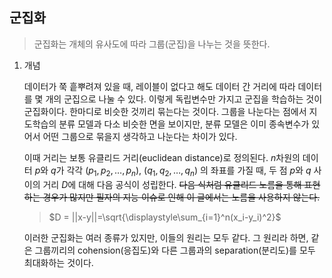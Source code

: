 ## 군집화

> 군집화는 개체의 유사도에 따라 그룹(군집)을 나누는 것을 뜻한다.

1. 개념

   데이터가 쭉 흩뿌려져 있을 때, 레이블이 없다고 해도 데이터 간 거리에 따라 데이터를 몇 개의 군집으로 나눌 수 있다. 이렇게 독립변수만 가지고 군집을 학습하는 것이 군집화이다. 한마디로 비슷한 것끼리 묶는다는 것이다. 그룹을 나눈다는 점에서 지도학습의 분류 모델과 다소 비슷한 면을 보이지만, 분류 모델은 이미 종속변수가 있어서 어떤 그룹으로 묶을지 생각하고 나눈다는 차이가 있다.

   이때 거리는 보통 유클리드 거리(euclidean distance)로 정의된다. $n$차원의 데이터 $p$와 $q$가 각각 $(p_1, p_2, … , p_n)$, $(q_1, q_2, …, q_n)$ 의 좌표를 가질 때, 두 점 $p$와 $q$ 사이의 거리 $D$에 대해 다음 공식이 성립한다. ~~다음 식처럼 유클리드 노름을 통해 표현하는 경우가 많지만 필자의 지능 이슈로 인해 이 글에서는 노름을 사용하지 않는다.~~

   > $D = ||x-y||=\sqrt{\displaystyle\sum_{i=1}^n(x_i-y_i)^2}$

   이러한 군집화는 여러 종류가 있지만, 이들의 원리는 모두 같다. 그 원리라 하면, 같은 그룹끼리의 cohension(응집도)와 다른 그룹과의 separation(분리도)를 모두 최대화하는 것이다.
